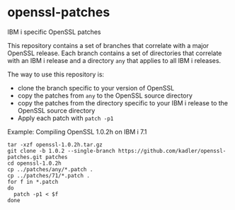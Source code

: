 # openssl-patches
IBM i specific OpenSSL patches

This repository contains a set of branches that correlate with a major OpenSSL release. Each branch contains a set of directories that correlate with an IBM i release and a directory ```any``` that applies to all IBM i releases.

The way to use this repository is:
- clone the branch specific to your version of OpenSSL
- copy the patches from ```any``` to the OpenSSL source directory
- copy the patches from the directory specific to your IBM i release to the OpenSSL source directory
- Apply each patch with ```patch -p1```

Example: Compiling OpenSSL 1.0.2h on IBM i 7.1

```
tar -xzf openssl-1.0.2h.tar.gz
git clone -b 1.0.2 --single-branch https://github.com/kadler/openssl-patches.git patches
cd openssl-1.0.2h
cp ../patches/any/*.patch .
cp ../patches/71/*.patch .
for f in *.patch
do
  patch -p1 < $f
done
```
